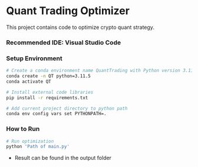 # Quant Trading Optimizer
This project contains code to optimize crypto quant strategy.

### Recommended IDE: Visual Studio Code

### Setup Environment
```bash
# Create a conda environment name QuantTrading with Python version 3.11.5
conda create -n QT python=3.11.5
conda activate QT

# Install external code libraries
pip install -r requirements.txt

# Add current project directory to python path 
conda env config vars set PYTHONPATH=.
```


### How to Run
```bash
# Run optimization
python 'Path of main.py'
```

* Result can be found in the output folder

